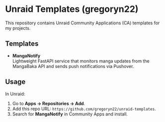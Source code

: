 # Unraid Templates (gregoryn22)

This repository contains Unraid Community Applications (CA) templates for my projects.

## Templates
- **MangaNotify**  
  Lightweight FastAPI service that monitors manga updates from the MangaBaka API
  and sends push notifications via Pushover.

## Usage
In Unraid:
1. Go to **Apps → Repositories → Add**.
2. Add this repo URL: `https://github.com/gregoryn22/unraid-templates`.
3. Search for **MangaNotify** in Community Apps and install.
